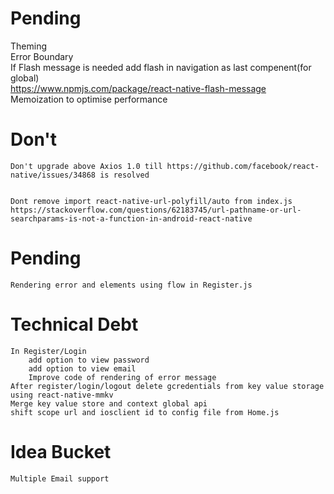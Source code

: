 # Pending

Theming
\
Error Boundary
\
If Flash message is needed
add flash in navigation as last compenent(for global)
\
<https://www.npmjs.com/package/react-native-flash-message>
\
Memoization to optimise performance

# Don't

    Don't upgrade above Axios 1.0 till https://github.com/facebook/react-native/issues/34868 is resolved


    Dont remove import react-native-url-polyfill/auto from index.js
    https://stackoverflow.com/questions/62183745/url-pathname-or-url-searchparams-is-not-a-function-in-android-react-native

# Pending

    Rendering error and elements using flow in Register.js

# Technical Debt

    In Register/Login
        add option to view password
        add option to view email
        Improve code of rendering of error message
    After register/login/logout delete gcredentials from key value storage using react-native-mmkv
    Merge key value store and context global api
    shift scope url and iosclient id to config file from Home.js

# Idea Bucket

    Multiple Email support
